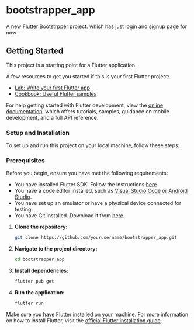 # bootstrapper_app

A new Flutter Bootstrpper project. which has just login and signup page for now

## Getting Started

This project is a starting point for a Flutter application.

A few resources to get you started if this is your first Flutter project:

- [Lab: Write your first Flutter app](https://docs.flutter.dev/get-started/codelab)
- [Cookbook: Useful Flutter samples](https://docs.flutter.dev/cookbook)

For help getting started with Flutter development, view the
[online documentation](https://docs.flutter.dev/), which offers tutorials,
samples, guidance on mobile development, and a full API reference.

### Setup and Installation 

To set up and run this project on your local machine, follow these steps:


### Prerequisites

Before you begin, ensure you have met the following requirements:

- You have installed Flutter SDK. Follow the instructions [here](https://docs.flutter.dev/get-started/install).
- You have a code editor installed, such as [Visual Studio Code](https://code.visualstudio.com/) or [Android Studio](https://developer.android.com/studio).
- You have set up an emulator or have a physical device connected for testing.
- You have Git installed. Download it from [here](https://git-scm.com/).


1. **Clone the repository:**
    ```bash
    git clone https://github.com/yourusername/bootstrapper_app.git
    ```

2. **Navigate to the project directory:**
    ```bash
    cd bootstrapper_app
    ```

3. **Install dependencies:**
    ```bash
    flutter pub get
    ```

4. **Run the application:**
    ```bash
    flutter run
    ```

Make sure you have Flutter installed on your machine. For more information on how to install Flutter, visit the [official Flutter installation guide](https://docs.flutter.dev/get-started/install).
